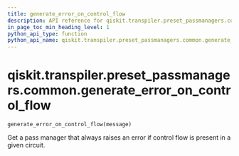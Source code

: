 ```yaml
---
title: generate_error_on_control_flow
description: API reference for qiskit.transpiler.preset_passmanagers.common.generate_error_on_control_flow
in_page_toc_min_heading_level: 1
python_api_type: function
python_api_name: qiskit.transpiler.preset_passmanagers.common.generate_error_on_control_flow
---
```


# qiskit.transpiler.preset\_passmanagers.common.generate\_error\_on\_control\_flow

<span id="qiskit.transpiler.preset_passmanagers.common.generate_error_on_control_flow" />

`generate_error_on_control_flow(message)`

Get a pass manager that always raises an error if control flow is present in a given circuit.

